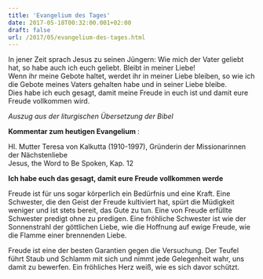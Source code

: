 ```yaml
---
title: 'Evangelium des Tages'
date: 2017-05-18T00:32:00.001+02:00
draft: false
url: /2017/05/evangelium-des-tages.html
---
```


In jener Zeit sprach Jesus zu seinen Jüngern: Wie mich der Vater geliebt hat, so habe auch ich euch geliebt. Bleibt in meiner Liebe!  
Wenn ihr meine Gebote haltet, werdet ihr in meiner Liebe bleiben, so wie ich die Gebote meines Vaters gehalten habe und in seiner Liebe bleibe.  
Dies habe ich euch gesagt, damit meine Freude in euch ist und damit eure Freude vollkommen wird.

  
  
_Auszug aus der liturgischen Übersetzung der Bibel_  
  
  
  
**Kommentar zum heutigen Evangelium** :  
  
Hl. Mutter Teresa von Kalkutta (1910-1997), Gründerin der Missionarinnen der Nächstenliebe  
Jesus, the Word to Be Spoken, Kap. 12  
  

**Ich habe euch das gesagt, damit eure Freude vollkommen werde**

  

Freude ist für uns sogar körperlich ein Bedürfnis und eine Kraft. Eine Schwester, die den Geist der Freude kultiviert hat, spürt die Müdigkeit weniger und ist stets bereit, das Gute zu tun. Eine von Freude erfüllte Schwester predigt ohne zu predigen. Eine fröhliche Schwester ist wie der Sonnenstrahl der göttlichen Liebe, wie die Hoffnung auf ewige Freude, wie die Flamme einer brennenden Liebe.  
  
Freude ist eine der besten Garantien gegen die Versuchung. Der Teufel führt Staub und Schlamm mit sich und nimmt jede Gelegenheit wahr, uns damit zu bewerfen. Ein fröhliches Herz weiß, wie es sich davor schützt.